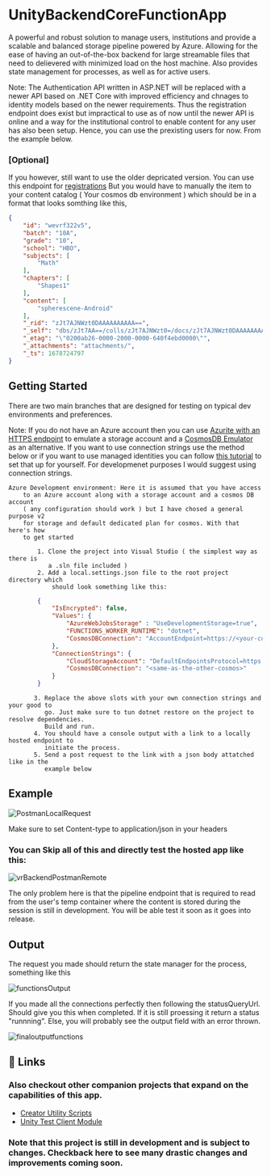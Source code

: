 
# UnityBackendCoreFunctionApp

A powerful and robust solution to manage users, institutions and provide a scalable and balanced storage pipeline powered by Azure. Allowing for the ease of having an out-of-the-box backend for large streamable files that need to delievered with minimized load on the host machine. Also provides state management for processes, as well as for active users.

Note: The Authentication API written in ASP.NET will be replaced with a newer API based on .NET Core with improved efficiency and chnages to identity models based on the newer requirements. Thus the registration endpoint does exist but impractical to use as of now until the newer API is online and a way for the institutional control to enable content for any user has also been setup. Hence, you can use the prexisting users for now. From the example below.

### [Optional]

   If you however, still want to use the older depricated version. You can use this endpoint for [registrations](https://unitybackend20230212174016.azurewebsites.net/Help/Api/POST-api-Account-Register) But you would have to manually the item to your content catalog ( Your cosmos db environment ) which should be in a format that looks somthing like this,
    
```json
{
    "id": "wevrf322v5",
    "batch": "10A",
    "grade": "10",
    "school": "HBO",
    "subjects": [
        "Math"
    ],
    "chapters": [
        "Shapes1"
    ],
    "content": [
        "spherescene-Android"
    ],
    "_rid": "zJt7AJNWzt0DAAAAAAAAAA==",
    "_self": "dbs/zJt7AA==/colls/zJt7AJNWzt0=/docs/zJt7AJNWzt0DAAAAAAAAAA==/",
    "_etag": "\"0200ab26-0000-2000-0000-640f4ebd0000\"",
    "_attachments": "attachments/",
    "_ts": 1678724797
}
```

## Getting Started

There are two main branches that are designed for testing on typical dev environments and preferences.

Note: If you do not have an Azure account then you can use  [Azurite with an HTTPS endpoint](https://learn.microsoft.com/en-us/azure/storage/common/storage-use-azurite?tabs=visual-studio#authorization-for-tools-and-sdks) to emulate
a storage account and a [CosmosDB Emulator](https://learn.microsoft.com/en-us/azure/cosmos-db/local-emulator?tabs=ssl-netstd21) as an alternative. 
    If you want to use connection strings use the method below or if you want to use managed identities you can follow [this tutorial](https://learn.microsoft.com/en-us/azure/azure-functions/functions-identity-based-connections-tutorial) to set that up for yourself. For developmenet purposes I would suggest
using connection strings.

    Azure Development environment: Here it is assumed that you have access
        to an Azure account along with a storage account and a cosmos DB account
        ( any configuration should work ) but I have chosed a general purpose v2 
        for storage and default dedicated plan for cosmos. With that here's how
        to get started

            1. Clone the project into Visual Studio ( the simplest way as there is
               a .sln file included )
            2. Add a local.settings.json file to the root project directory which 
                should look something like this:

```json
        {
            "IsEncrypted": false,
            "Values": {
                "AzureWebJobsStorage" : "UseDevelopmentStorage=true",
                "FUNCTIONS_WORKER_RUNTIME": "dotnet",
                "CosmosDBConnection": "AccountEndpoint=https://<your-cosmos>.documents.azure.com:443/;AccountKey=<your-key>;"
            },
            "ConnectionStrings": {
                "CloudStorageAccount": "DefaultEndpointsProtocol=https;AccountName=<your-storage>;AccountKey=<your-key>;EndpointSuffix=core.windows.net",
                "CosmosDBConnection": "<same-as-the-other-cosmos>"
            }
        }
 ```
           3. Replace the above slots with your own connection strings and your good to 
              go. Just make sure to tun dotnet restore on the project to resolve dependencies.
              Build and run.
           4. You should have a console output with a link to a locally hosted endpoint to
              initiate the process.  
           5. Send a post request to the link with a json body attatched like in the
              example below


## Example

![PostmanLocalRequest](https://user-images.githubusercontent.com/72618565/225881260-1ea7f29f-8a5c-44b3-baee-bfee3c5bfdaf.png)

Make sure to set Content-type to application/json in your headers

### You can Skip all of this and directly test the hosted app like this:

![vrBackendPostmanRemote](https://user-images.githubusercontent.com/72618565/225882719-600286fd-f1ec-45a8-89fe-730182fe49b8.png)

The only problem here is that the pipeline endpoint that is required to read from the user's temp container where the content is stored during the session is still in development. You will be able test it soon as it goes into release.

## Output

The request you made should return the state manager for the process, something like this

![functionsOutput](https://user-images.githubusercontent.com/72618565/226097042-e0762902-b8d6-4e0d-81c3-d25caf339c0f.png)

If you made all the connections perfectly then following the statusQueryUrl. Should give you this when completed. If it is still proessing it 
return a status "runnning". Else, you will probably see the output field with an error thrown.

![finaloutputfunctions](https://user-images.githubusercontent.com/72618565/226097094-e824029b-f2c1-4a9b-978b-21d4a93d9feb.png)

## 🔗 Links

### Also checkout other companion projects that expand on the capabilities of this app. 

* [Creator Utility Scripts](https://gitfront.io/r/Aryan-Hegde/Lxuj5uwcdCgx/Utility-Creator-Scripts/)
* [Unity Test Client Module](https://gitfront.io/r/Aryan-Hegde/tAx6fivuFHp6/Pancake-Architecture/)

### Note that this project is still in development and is subject to changes. Checkback here to see many drastic changes and improvements coming soon. 


